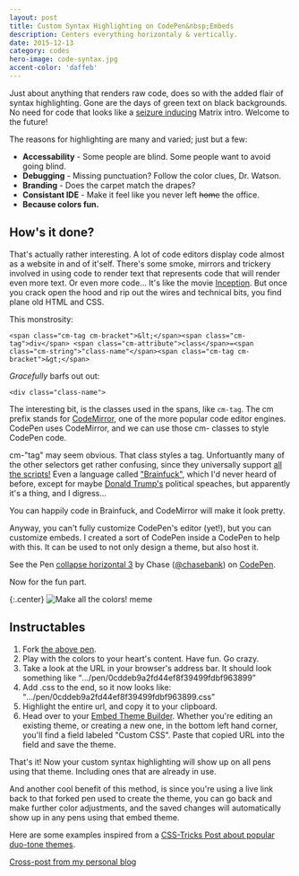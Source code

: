 ```yaml
---
layout: post
title: Custom Syntax Highlighting on CodePen&nbsp;Embeds
description: Centers everything horizontaly & vertically.
date: 2015-12-13
category: codes
hero-image: code-syntax.jpg
accent-color: 'daffeb'
---
```


Just about anything that renders raw code, does so with the added flair of syntax highlighting. Gone are the days of green text on black backgrounds. No need for code that looks like a [seizure inducing](<https://www.youtube.com/watch?v=Kf9N5AWprG8>) Matrix intro. Welcome to the future!

The reasons for highlighting are many and varied; just but a few:

* **Accessability** - Some people are blind. Some people want to avoid going blind.
* **Debugging** - Missing punctuation? Follow the color clues, Dr. Watson.
* **Branding** - Does the carpet match the drapes?
* **Consistant IDE** - Make it feel like you never left <del>home</del> the office.
* **Because colors fun.**

## How's it done?
That's actually rather interesting. A lot of code editors display code almost as a website in and of it'self. There's some smoke, mirrors and trickery involved in using code to render text that represents code that will render even more text. Or even more code... It's like the movie [Inception](https://www.youtube.com/watch?v=8BfMivMDOBI). But once you crack open the hood and rip out the wires and technical bits, you find plane old HTML and CSS.

This monstrosity:

```
<span class="cm-tag cm-bracket">&lt;</span><span class="cm-tag">div</span> <span class="cm-attribute">class</span>=<span class="cm-string">"class-name"</span><span class="cm-tag cm-bracket">&gt;</span>
```

*Gracefully* barfs out out:

```
<div class="class-name">
```

The interesting bit, is the classes used in the spans, like `cm-tag`. The cm prefix stands for [CodeMirror](https://codemirror.net/), one of the more popular code editor engines. CodePen uses CodeMirror, and we can use those cm- classes to style CodePen code.

cm-"tag" may seem obvious. That class styles a tag. Unfortuantly many of the other selectors get rather confusing, since they universally support [all the scripts!](http://codemirror.net/mode/index.html) Even a language called ["Brainfuck"](https://en.wikipedia.org/wiki/Brainfuck), which I'd never heard of before, except for maybe [Donald Trump's](https://www.youtube.com/watch?v=F5zjVUZA7rY) political speaches, but apparently it's a thing, and I digress...

You can happily code in Brainfuck, and CodeMirror will make it look pretty.

Anyway, you can't fully customize CodePen's editor (yet!), but you can customize embeds. I created a sort of CodePen inside a CodePen to help with this. It can be used to not only design a theme, but also host it.

<p data-height="269" data-theme-id="21051" data-slug-hash="0cddeb9a2fd44ef8f39499fdbf963899" data-default-tab="result" data-user="chasebank" class='codepen'>See the Pen <a href='http://codepen.io/chasebank/pen/0cddeb9a2fd44ef8f39499fdbf963899/'>collapse horizontal 3</a> by Chase (<a href='http://codepen.io/chasebank'>@chasebank</a>) on <a href='http://codepen.io'>CodePen</a>.</p>
<script async src="//assets.codepen.io/assets/embed/ei.js"></script>

Now for the fun part.

{:.center}
![Make all the colors! meme](https://s3-us-west-2.amazonaws.com/s.cdpn.io/106403/make-all-the-colors-mem.jpg)

## Instructables

1. Fork [the above pen](http://codepen.io/chasebank/pen/0cddeb9a2fd44ef8f39499fdbf963899).
2. Play with the colors to your heart's content. Have fun. Go crazy.
3. Take a look at the URL in your browser's address bar. It should look something like <q>.../pen/0cddeb9a2fd44ef8f39499fdbf963899</q>
4. Add .css to the end, so it now looks like: <q>.../pen/0cddeb9a2fd44ef8f39499fdbf963899.css</q>
5. Highlight the entire url, and copy it to your clipboard.
6. Head over to your [Embed Theme Builder](http://codepen.io/user/embed/builder/public). Whether you're editing an existing theme, or creating a new one, in the bottom left hand corner, you'll find a field labeled "Custom CSS". Paste that copied URL into the field and save the theme.

That's it! Now your custom syntax highlighting will show up on all pens using that theme. Including ones that are already in use.

And another cool benefit of this method, is since you're using a live link back to that forked pen used to create the theme, you can go back and make further color adjustments, and the saved changes will automatically show up in any pens using that embed theme.

Here are some examples inspired from a [CSS-Tricks Post about popular duo-tone themes](https://css-tricks.com/duotone-themes/).


[Cross-post from my personal blog](http://cha.se.net)